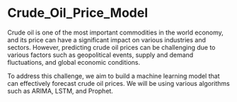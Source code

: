 # Crude_Oil_Price_Model
Crude oil is one of the most important commodities in the world economy, and its price can have a significant impact on various industries and sectors. However, predicting crude oil prices can be challenging due to various factors such as geopolitical events, supply and demand fluctuations, and global economic conditions.

To address this challenge, we aim to build a machine learning model that can effectively forecast crude oil prices. We will be using various algorithms such as ARIMA, LSTM, and Prophet.
